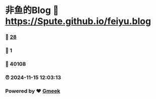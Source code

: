 # 非鱼的Blog :link: https://Spute.github.io/feiyu.blog 
### :page_facing_up: [28](https://Spute.github.io/feiyu.blog/tag.html) 
### :speech_balloon: 1 
### :hibiscus: 40108 
### :alarm_clock: 2024-11-15 12:03:13 
### Powered by :heart: [Gmeek](https://github.com/Meekdai/Gmeek)
